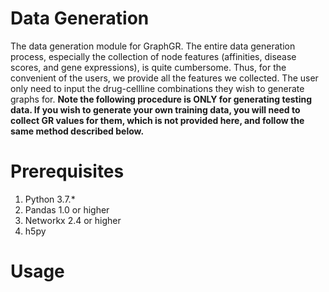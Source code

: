 # Data Generation

The data generation module for GraphGR. The entire data generation process, especially the collection of node features (affinities, disease scores, and gene expressions), is quite cumbersome. Thus, for the convenient of the users, we provide all the features we collected. The user only need to input the drug-cellline combinations they wish to generate graphs for. **Note the following procedure is ONLY for generating testing data. If you wish to generate your own training data, you will need to collect GR values for them, which is not provided here, and follow the same method described below.**
    

# Prerequisites

1. Python 3.7.*
2. Pandas 1.0 or higher
3. Networkx 2.4 or higher
4. h5py

# Usage


